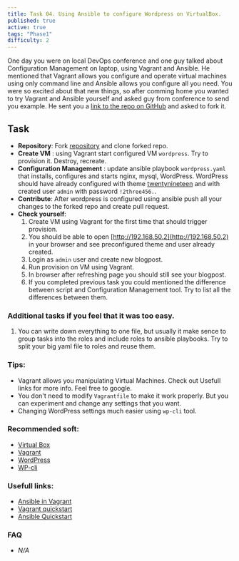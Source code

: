 ```yaml
---
title: Task 04. Using Ansible to configure Wordpress on VirtualBox.
published: true
active: true
tags: "Phase1"
difficulty: 2
---
```



One day you were on local DevOps conference and one guy talked about Configuration Management on laptop, using Vagrant and Ansible. He mentioned that Vagrant allows you configure and operate virtual machines using only command line and Ansible allows you configure all you need. You were so excited about that new things, so after comming home you wanted to try Vagrant and Ansible yourself and asked guy from conference to send you example. He sent you a [link to the repo on GitHub](https://github.com/learningdevops-makvaz-com/phase01_task04) and asked to fork it.
<!--more-->

## Task

* **Repository**: Fork [repository](https://github.com/learningdevops-makvaz-com/phase01_task04) and clone forked repo.
* **Create VM** : using Vagrant start configured VM `wordpress`. Try to provision it. Destroy, recreate.
* **Configuration Management** : update ansible playbook `wordpress.yaml` that installs, configures and starts nginx, mysql, WordPress. WordPress should have already configured with theme [twentynineteen](https://ru.wordpress.org/themes/twentynineteen/) and with created user `admin` with password `!2three456.`.
* **Contribute**: After wordpress is configured using ansible push all your changes to the forked repo and create pull request.
* **Check yourself**: 
  1. Create VM using Vagrant for the first time that should trigger provision.
  2. You should be able to open [http://192.168.50.2](http://192.168.50.2) in your browser and see preconfigured theme and user already created.
  3. Login as `admin` user and create new blogpost.
  4. Run provision on VM using Vagrant.
  5. In browser after refreshing page you should still see your blogpost.
  6. If you completed previous task you could mentioned the difference between script and Configuration Management tool. Try to list all the differences between them.

### Additional tasks if you feel that it was too easy.
1. You can write down everything to one file, but usually it make sence to group tasks into the roles and include roles to ansible playbooks. Try to split your big yaml file to roles and reuse them.

### Tips:

* Vagrant allows you manipulating Virtual Machines. Check out Usefull links for more info. Feel free to google.
* You don't need to modify `Vagrantfile` to make it work properly. But you can experiment and change any settings that you want.
* Changing WordPress settings much easier using `wp-cli` tool.

### Recommended soft:

* [Virtual Box](https://www.virtualbox.org/wiki/Downloads)
* [Vagrant](https://www.vagrantup.com/downloads)
* [WordPress](https://wordpress.org/download/)
* [WP-cli](https://wp-cli.org/)

### Usefull links:

* [Ansible in Vagrant](https://www.vagrantup.com/docs/provisioning/ansible_intro)
* [Vagrant quickstart](https://learn.hashicorp.com/tutorials/vagrant/getting-started-index?in=vagrant/getting-started)
* [Ansible Quickstart](https://www.redhat.com/en/blog/system-administrators-guide-getting-started-ansible-fast?extIdCarryOver=true&sc_cid=701f2000001OH7YAAW)

### FAQ

* *N/A*
